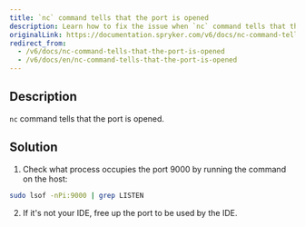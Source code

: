 ```yaml
---
title: `nc` command tells that the port is opened
description: Learn how to fix the issue when `nc` command tells that the port is opened
originalLink: https://documentation.spryker.com/v6/docs/nc-command-tells-that-the-port-is-opened
redirect_from:
  - /v6/docs/nc-command-tells-that-the-port-is-opened
  - /v6/docs/en/nc-command-tells-that-the-port-is-opened
---
```


## Description
`nc` command tells that the port is opened.

## Solution
1. Check what process occupies the port 9000 by running the command on the host:
```bash
sudo lsof -nPi:9000 | grep LISTEN
```
2. If it's not your IDE, free up the port to be used by the IDE.


